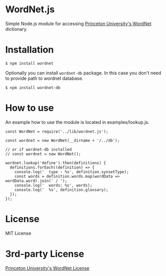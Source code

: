 # WordNet.js

Simple Node.js module for accessing [Princeton University's WordNet](http://wordnet.princeton.edu/) dictionary.

# Installation

    $ npm install wordnet

Optionally you can install `wordnet-db` package.
In this case you don't need to provide path to wordnet database.

    $ npm install wordnet-db
    
# How to use

An example how to use the module is located in examples/lookup.js.

    const WordNet = require('../lib/wordnet.js');

    const wordnet = new WordNet(__dirname + '/../db');

    // or if wordnet-db installed
    // const wordnet = new WordNet();

    wordnet.lookup('define').then(definitions) {
      definitions.forEach((definition) => {
        console.log('  type : %s', definition.synsetType);
        const words = definition.words.map(wordData => wordData.word).join(' / ');
        console.log('  words: %s', words);
        console.log('  %s', definition.glossary);
      });
    });

# License

MIT License

# 3rd-party License

[Princeton University's WordNet License](http://wordnet.princeton.edu/wordnet/license/)
